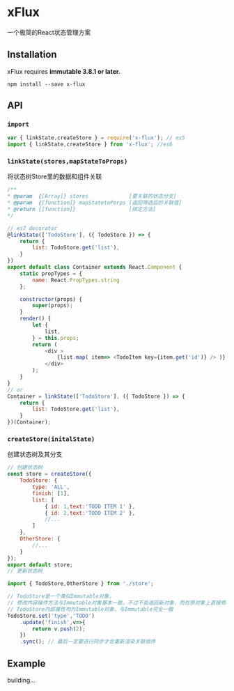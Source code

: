 xFlux
=========================
一个极简的React状态管理方案

## Installation

xFlux requires **immutable 3.8.1 or later.**

```
npm install --save x-flux
```

## API

### `import`

```js
var { linkState,createStore } = require('x-flux'); // es5
import { linkState,createStore } from 'x-flux'; //es6
```

### `linkState(stores,mapStateToProps)`

将状态树Store里的数据和组件关联
```js
/**
* @param  {[Array]} stores             [要关联的状态分支]
* @param  {[function]} mapStatetoPorps [返回筛选后的关联值]
* @return {[function]}                 [绑定方法]
*/
```

```js
// es7 decorator
@linkState(['TodoStore'], ({ TodoStore }) => {
    return {
        list: TodoStore.get('list'),
    }
})
export default class Container extends React.Component {
    static propTypes = {
        name: React.PropTypes.string
    };

    constructor(props) {
        super(props);
    }
    render() {
        let {
            list,
        } = this.props;
        return (
            <div >
                {list.map( item=> <TodoItem key={item.get('id')} /> )}
            </div>
        );
    }
}
// or
Container = linkState(['TodoStore'], ({ TodoStore }) => {
    return {
        list: TodoStore.get('list'),
    }
})(Container);

```

### `createStore(initalState)`

创建状态树及其分支
```js
// 创建状态树
const store = createStore({
    TodoStore: {
        type: 'ALL',
        finish: [1],
        list: [
            { id: 1,text:'TODO ITEM 1' },
            { id: 2,text:'TODO ITEM 2' },
            //...
        ]
    },
    OtherStore: {
        //...
    }
});
export default store;
// 更新状态树

import { TodoStore,OtherStore } from './store';

// TodoStore是一个类似Immutable对象，
// 修改内容操作方法与Immutable对象基本一致，不过不会返回新对象，而在原对象上直接修改，返回Store对象实例本身
// TodoStore内部属性均为Immutable对象，与Immutable完全一致
TodoStore.set('type','TODO')
    .update('finish',v=>{
        return v.push(2);
    })
    .sync(); // 最后一定要进行同步才会重新渲染关联组件

```


## Example

building...
